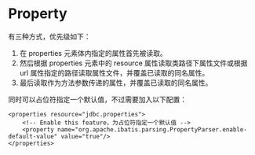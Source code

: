 # Property

有三种方式，优先级如下：
1. 在 properties 元素体内指定的属性首先被读取。
1. 然后根据 properties 元素中的 resource 属性读取类路径下属性文件或根据 url 属性指定的路径读取属性文件，并覆盖已读取的同名属性。
1. 最后读取作为方法参数传递的属性，并覆盖已读取的同名属性。

同时可以占位符指定一个默认值，不过需要加入以下配置：

```
<properties resource="jdbc.properties">
    <!-- Enable this feature，为占位符指定一个默认值 -->
    <property name="org.apache.ibatis.parsing.PropertyParser.enable-default-value" value="true"/>
</properties>
```
